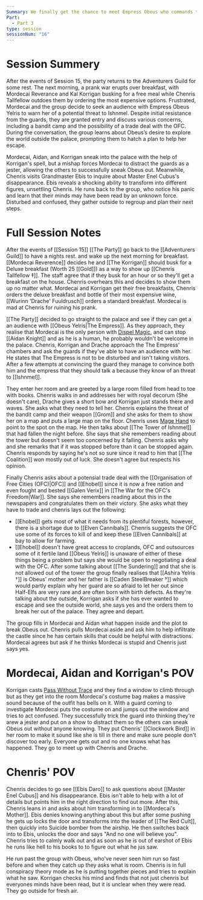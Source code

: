 ```yaml
---
Summary: We finally get the chance to meet Empress Obeus who commands them to break her out of the palace as the guards wouldn't let her leave.
Part:
  - Part 3
type: session
sessionNum: "16"
---
```


# Session Summery 
After the events of Session 15, the party returns to the Adventurers Guild for some rest. The next morning, a prank war erupts over breakfast, with Mordecai Reverance and Kal Korrigan busking for a free meal while Chenris Tallfellow outdoes them by ordering the most expensive options. Frustrated, Mordecai and the group decide to seek an audience with Empress Obeus Yelris to warn her of a potential threat to Ishnmel. Despite initial resistance from the guards, they are granted entry and discuss various concerns, including a bandit camp and the possibility of a trade deal with the OFC. During the conversation, the group learns about Obeus’s desire to explore the world outside the palace, prompting them to hatch a plan to help her escape. 

Mordecai, Aidan, and Korrigan sneak into the palace with the help of Korrigan's spell, but a mishap forces Mordecai to distract the guards as a jester, allowing the others to successfully sneak Obeus out. Meanwhile, Chenris visits Grandmaster Ebis to inquire about Master Enel Cubus's disappearance. Ebis reveals a shocking ability to transform into different figures, unsettling Chenris. He runs back to the group, who notice his panic and learn that their minds may have been read by an unknown force. Disturbed and confused, they gather outside to regroup and plan their next steps.

# Full Session Notes
After the events of [[Session 15]] [[The Party]] go back to the [[Adventurers Guild]] to have a nights rest. and wake up the next morning for breakfast. [[Mordecai Reverence]] decides he and [[The Korrigan]] should busk for a Deluxe breakfast (Worth 25 [[Gold]]) as a way to show up [[Chenris Tallfellow ‡]]. The staff agree that if they busk for an hour or so they'll get a breakfast on the house. Chenris overhears this and decides to show them up no matter what. Mordecai and Korrigan get their free breakfasts, Chenris orders the deluxe breakfast and bottle of their most expensive wine, [[Wurinn 'Drache' Fuuldrusch]] orders a standard breakfast. Mordecai is mad at Chenris for ruining his prank.

[[The Party]] decided to go straight to the palace and see if they can get a an audience with [[Obeus Yelris|The Empress]]. As they approach, they realise that Mordecai is the only person with [Dispel Magic](https://www.dndbeyond.com/spells/2072-dispel-magic), and can stop [[Aidan Knight]] and as he is a human, he probably wouldn't be welcome in the palace. Chenris, Korrigan and Drache approach the The Empress' chambers and ask the guards if they've able to have an audience with her. He states that The Empress is not to be disturbed and isn't taking visitors. After a few attempts at convincing the guard they manage to convince both him and the empress that they should talk a because they know of an threat to [[Ishnmel]]. 

They enter her room and are greeted by a large room filled from head to toe with books. Chenris walks in and addresses her with royal decorum (She doesn't care), Drache gives a short bow and Korrigan just stands there and waves. She asks what they need to tell her. Chenris explains the threat of the bandit camp and their weapon [[Grom]] and she asks for them to show her on a map and puts a large map on the floor. Chenris uses [Mage Hand](https://www.dndbeyond.com/spells/2173-mage-hand) to point to the spot on the map. He then talks about [[The Tower of Ishnmel]] that had fallen the night before. She says that she remembers reading about the tower but doesn't seem too concerned by it falling. Chenris asks why and she remarks that if it was stopped before than it can be stopped again. Chenris responds by saying he's not so sure since it read to him that [[The Coalition]] won mostly out of luck. She doesn't agree but respects his opinion.

Finally Chenris asks about a potensial trade deal with the [[Organisation of Free Cities (OFC)|OFC]] and [[Ehobel]] since it is now a free nation and even fought and bested [[Galen Verix]] in [[The War for the OFC's Freedom|War]]. She says she remembers reading about this in the newspapers and congratulates them on their victory. She asks what they have to trade and chenris lays out the following:
- [[Ehobel]] gets most of what it needs from its plentiful forests, however, there is a shortage due to [[Elven Cannibals]]. Chenris suggests the OFC use some of its forces to kill of and keep these [[Elven Cannibals]] at bay to allow for farming. 
- [[Ehobel]] doesn't have great access to croplands, OFC and outsources some of it fertile land 
[[Obeus Yelris]] is unaware of either of these things being a problem but says she would be open to negotiating a deal with the OFC. After some talking about [[The Sundering]] and that she is not allowed out of the tower the group finally realises that [[Ashira Yelris †]] is Obeus' mother and her father is [[Caden SteelBreaker †]] which would partly explain why her guard are so afraid to let her out since Half-Elfs are very rare and are often born with birth defects. As they're talking about the outside, Korrigan asks if she has ever wanted to escape and see the outside world, she says yes and the orders them to break her out of the palace. They agree and depart.

The group fills in Mordecai and Aidan what happen inside and the plot to break Obeus out. Chenris pulls Mordecai aside and ask him to help infiltrate the castle since he has certain skills that could be helpful with distractions. Mordecai agrees but ask if he thinks Mordecai is stupid and Chenris just says yes. 

# Mordecai, Aidan and Korrigan's POV
Korrigan casts [Pass Without Trace](https://www.dndbeyond.com/spells/2201-pass-without-trace) and they find a window to climb through but as they get into the room Mordecai's costume bag makes a massive sound because of the outfit has bells on it. With a guard coming to investigate Mordecai puts the costume on and jumps out the window and tries to act confused. They successfully trick the guard into thinking they're arew a jester and put on a show to distract them so the others can sneak Obeus out without anyone knowing. They put Chenris' [[Clockwork Bird]] in her room to make it sound like she is till in there and make sure people don't discover too early. Everyone gets out and no one knows what has happened. They go to meet up with Chenris and Drache.

# Chenris' POV
Chenris decides to go see [[Ebis Daro]] to ask questions about [[Master Enel Cubus]] and his disappearance. Ebis isn't able to help with a lot of details but points him in the right direction to find out more. After this, Chenris leans in and asks about him transforming in to [[Mordecai's Mother]]. Ebis denies knowing anything about this but after some pushing he gets up locks the door and transforms into the leader of [[The Red Cult]], then quickly into Suicide bomber from the airship. He then switches back into to Ebis, unlocks the door and says "And no one will believe you". Chenris tries to calmly walk out and as soon as he is out of earshot of Ebis he runs like hell to his books to to figure out what he jus saw. 

He run past the group with Obeus, who've never seen him run so fast before and when they catch up they asks what is room. Chenris is in full conspiracy theory mode as he is putting together pieces and tries to explain what he saw. Korrigan checks his mind and finds that not just chenris but everyones minds have been read, but it is unclear when they were read. They go outside for fresh air. 